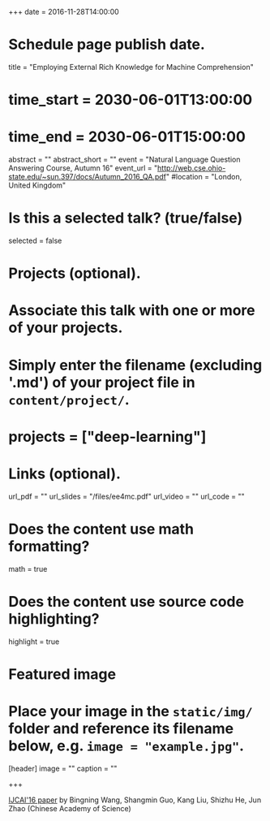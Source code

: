 +++
date = 2016-11-28T14:00:00  
# Schedule page publish date.

title = "Employing External Rich Knowledge for Machine Comprehension"
# time_start = 2030-06-01T13:00:00
# time_end = 2030-06-01T15:00:00
abstract = ""
abstract_short = ""
event = "Natural Language Question Answering Course, Autumn 16"
event_url = "http://web.cse.ohio-state.edu/~sun.397/docs/Autumn_2016_QA.pdf"
#location = "London, United Kingdom"

# Is this a selected talk? (true/false)
selected = false

# Projects (optional).
#   Associate this talk with one or more of your projects.
#   Simply enter the filename (excluding '.md') of your project file in `content/project/`.
# projects = ["deep-learning"]

# Links (optional).
url_pdf = ""
url_slides = "/files/ee4mc.pdf"
url_video = ""
url_code = ""

# Does the content use math formatting?
math = true

# Does the content use source code highlighting?
highlight = true

# Featured image
# Place your image in the `static/img/` folder and reference its filename below, e.g. `image = "example.jpg"`.
[header]
image = ""
caption = ""

+++

[IJCAI'16 paper](http://www.ijcai.org/Proceedings/16/Papers/416.pdf) by Bingning Wang, Shangmin Guo, Kang Liu, Shizhu He, Jun Zhao (Chinese Academy of Science)
